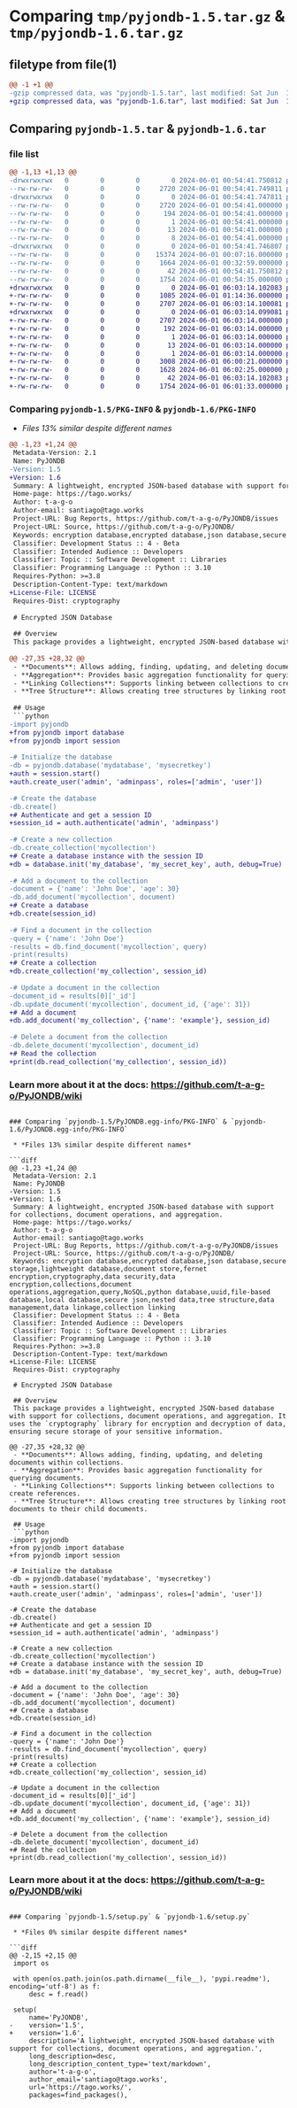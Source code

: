 # Comparing `tmp/pyjondb-1.5.tar.gz` & `tmp/pyjondb-1.6.tar.gz`

## filetype from file(1)

```diff
@@ -1 +1 @@
-gzip compressed data, was "pyjondb-1.5.tar", last modified: Sat Jun  1 00:54:41 2024, max compression
+gzip compressed data, was "pyjondb-1.6.tar", last modified: Sat Jun  1 06:03:14 2024, max compression
```

## Comparing `pyjondb-1.5.tar` & `pyjondb-1.6.tar`

### file list

```diff
@@ -1,13 +1,13 @@
-drwxrwxrwx   0        0        0        0 2024-06-01 00:54:41.750812 pyjondb-1.5/
--rw-rw-rw-   0        0        0     2720 2024-06-01 00:54:41.749811 pyjondb-1.5/PKG-INFO
-drwxrwxrwx   0        0        0        0 2024-06-01 00:54:41.747811 pyjondb-1.5/PyJONDB.egg-info/
--rw-rw-rw-   0        0        0     2720 2024-06-01 00:54:41.000000 pyjondb-1.5/PyJONDB.egg-info/PKG-INFO
--rw-rw-rw-   0        0        0      194 2024-06-01 00:54:41.000000 pyjondb-1.5/PyJONDB.egg-info/SOURCES.txt
--rw-rw-rw-   0        0        0        1 2024-06-01 00:54:41.000000 pyjondb-1.5/PyJONDB.egg-info/dependency_links.txt
--rw-rw-rw-   0        0        0       13 2024-06-01 00:54:41.000000 pyjondb-1.5/PyJONDB.egg-info/requires.txt
--rw-rw-rw-   0        0        0        8 2024-06-01 00:54:41.000000 pyjondb-1.5/PyJONDB.egg-info/top_level.txt
-drwxrwxrwx   0        0        0        0 2024-06-01 00:54:41.746807 pyjondb-1.5/pyjondb/
--rw-rw-rw-   0        0        0    15374 2024-06-01 00:07:16.000000 pyjondb-1.5/pyjondb/__init__.py
--rw-rw-rw-   0        0        0     1664 2024-06-01 00:32:59.000000 pyjondb-1.5/pypi.readme
--rw-rw-rw-   0        0        0       42 2024-06-01 00:54:41.750812 pyjondb-1.5/setup.cfg
--rw-rw-rw-   0        0        0     1754 2024-06-01 00:54:35.000000 pyjondb-1.5/setup.py
+drwxrwxrwx   0        0        0        0 2024-06-01 06:03:14.102083 pyjondb-1.6/
+-rw-rw-rw-   0        0        0     1085 2024-06-01 01:14:36.000000 pyjondb-1.6/LICENSE
+-rw-rw-rw-   0        0        0     2707 2024-06-01 06:03:14.100081 pyjondb-1.6/PKG-INFO
+drwxrwxrwx   0        0        0        0 2024-06-01 06:03:14.099081 pyjondb-1.6/PyJONDB.egg-info/
+-rw-rw-rw-   0        0        0     2707 2024-06-01 06:03:14.000000 pyjondb-1.6/PyJONDB.egg-info/PKG-INFO
+-rw-rw-rw-   0        0        0      192 2024-06-01 06:03:14.000000 pyjondb-1.6/PyJONDB.egg-info/SOURCES.txt
+-rw-rw-rw-   0        0        0        1 2024-06-01 06:03:14.000000 pyjondb-1.6/PyJONDB.egg-info/dependency_links.txt
+-rw-rw-rw-   0        0        0       13 2024-06-01 06:03:14.000000 pyjondb-1.6/PyJONDB.egg-info/requires.txt
+-rw-rw-rw-   0        0        0        1 2024-06-01 06:03:14.000000 pyjondb-1.6/PyJONDB.egg-info/top_level.txt
+-rw-rw-rw-   0        0        0     3008 2024-06-01 06:00:21.000000 pyjondb-1.6/README.md
+-rw-rw-rw-   0        0        0     1628 2024-06-01 06:02:25.000000 pyjondb-1.6/pypi.readme
+-rw-rw-rw-   0        0        0       42 2024-06-01 06:03:14.102083 pyjondb-1.6/setup.cfg
+-rw-rw-rw-   0        0        0     1754 2024-06-01 06:01:33.000000 pyjondb-1.6/setup.py
```

### Comparing `pyjondb-1.5/PKG-INFO` & `pyjondb-1.6/PKG-INFO`

 * *Files 13% similar despite different names*

```diff
@@ -1,23 +1,24 @@
 Metadata-Version: 2.1
 Name: PyJONDB
-Version: 1.5
+Version: 1.6
 Summary: A lightweight, encrypted JSON-based database with support for collections, document operations, and aggregation.
 Home-page: https://tago.works/
 Author: t-a-g-o
 Author-email: santiago@tago.works
 Project-URL: Bug Reports, https://github.com/t-a-g-o/PyJONDB/issues
 Project-URL: Source, https://github.com/t-a-g-o/PyJONDB/
 Keywords: encryption database,encrypted database,json database,secure storage,lightweight database,document store,fernet encryption,cryptography,data security,data encryption,collections,document operations,aggregation,query,NoSQL,python database,uuid,file-based database,local database,secure json,nested data,tree structure,data management,data linkage,collection linking
 Classifier: Development Status :: 4 - Beta
 Classifier: Intended Audience :: Developers
 Classifier: Topic :: Software Development :: Libraries
 Classifier: Programming Language :: Python :: 3.10
 Requires-Python: >=3.8
 Description-Content-Type: text/markdown
+License-File: LICENSE
 Requires-Dist: cryptography
 
 # Encrypted JSON Database
 
 ## Overview
 This package provides a lightweight, encrypted JSON-based database with support for collections, document operations, and aggregation. It uses the `cryptography` library for encryption and decryption of data, ensuring secure storage of your sensitive information.
 
@@ -27,35 +28,32 @@
 - **Documents**: Allows adding, finding, updating, and deleting documents within collections.
 - **Aggregation**: Provides basic aggregation functionality for querying documents.
 - **Linking Collections**: Supports linking between collections to create references.
 - **Tree Structure**: Allows creating tree structures by linking root documents to their child documents.
 
 ## Usage
 ```python
-import pyjondb
+from pyjondb import database
+from pyjondb import session
 
-# Initialize the database
-db = pyjondb.database('mydatabase', 'mysecretkey')
+auth = session.start()
+auth.create_user('admin', 'adminpass', roles=['admin', 'user'])
 
-# Create the database
-db.create()
+# Authenticate and get a session ID
+session_id = auth.authenticate('admin', 'adminpass')
 
-# Create a new collection
-db.create_collection('mycollection')
+# Create a database instance with the session ID
+db = database.init('my_database', 'my_secret_key', auth, debug=True)
 
-# Add a document to the collection
-document = {'name': 'John Doe', 'age': 30}
-db.add_document('mycollection', document)
+# Create a database
+db.create(session_id)
 
-# Find a document in the collection
-query = {'name': 'John Doe'}
-results = db.find_document('mycollection', query)
-print(results)
+# Create a collection
+db.create_collection('my_collection', session_id)
 
-# Update a document in the collection
-document_id = results[0]['_id']
-db.update_document('mycollection', document_id, {'age': 31})
+# Add a document
+db.add_document('my_collection', {'name': 'example'}, session_id)
 
-# Delete a document from the collection
-db.delete_document('mycollection', document_id)
+# Read the collection
+print(db.read_collection('my_collection', session_id))
 ```
 ### Learn more about it at the docs: https://github.com/t-a-g-o/PyJONDB/wiki
```

### Comparing `pyjondb-1.5/PyJONDB.egg-info/PKG-INFO` & `pyjondb-1.6/PyJONDB.egg-info/PKG-INFO`

 * *Files 13% similar despite different names*

```diff
@@ -1,23 +1,24 @@
 Metadata-Version: 2.1
 Name: PyJONDB
-Version: 1.5
+Version: 1.6
 Summary: A lightweight, encrypted JSON-based database with support for collections, document operations, and aggregation.
 Home-page: https://tago.works/
 Author: t-a-g-o
 Author-email: santiago@tago.works
 Project-URL: Bug Reports, https://github.com/t-a-g-o/PyJONDB/issues
 Project-URL: Source, https://github.com/t-a-g-o/PyJONDB/
 Keywords: encryption database,encrypted database,json database,secure storage,lightweight database,document store,fernet encryption,cryptography,data security,data encryption,collections,document operations,aggregation,query,NoSQL,python database,uuid,file-based database,local database,secure json,nested data,tree structure,data management,data linkage,collection linking
 Classifier: Development Status :: 4 - Beta
 Classifier: Intended Audience :: Developers
 Classifier: Topic :: Software Development :: Libraries
 Classifier: Programming Language :: Python :: 3.10
 Requires-Python: >=3.8
 Description-Content-Type: text/markdown
+License-File: LICENSE
 Requires-Dist: cryptography
 
 # Encrypted JSON Database
 
 ## Overview
 This package provides a lightweight, encrypted JSON-based database with support for collections, document operations, and aggregation. It uses the `cryptography` library for encryption and decryption of data, ensuring secure storage of your sensitive information.
 
@@ -27,35 +28,32 @@
 - **Documents**: Allows adding, finding, updating, and deleting documents within collections.
 - **Aggregation**: Provides basic aggregation functionality for querying documents.
 - **Linking Collections**: Supports linking between collections to create references.
 - **Tree Structure**: Allows creating tree structures by linking root documents to their child documents.
 
 ## Usage
 ```python
-import pyjondb
+from pyjondb import database
+from pyjondb import session
 
-# Initialize the database
-db = pyjondb.database('mydatabase', 'mysecretkey')
+auth = session.start()
+auth.create_user('admin', 'adminpass', roles=['admin', 'user'])
 
-# Create the database
-db.create()
+# Authenticate and get a session ID
+session_id = auth.authenticate('admin', 'adminpass')
 
-# Create a new collection
-db.create_collection('mycollection')
+# Create a database instance with the session ID
+db = database.init('my_database', 'my_secret_key', auth, debug=True)
 
-# Add a document to the collection
-document = {'name': 'John Doe', 'age': 30}
-db.add_document('mycollection', document)
+# Create a database
+db.create(session_id)
 
-# Find a document in the collection
-query = {'name': 'John Doe'}
-results = db.find_document('mycollection', query)
-print(results)
+# Create a collection
+db.create_collection('my_collection', session_id)
 
-# Update a document in the collection
-document_id = results[0]['_id']
-db.update_document('mycollection', document_id, {'age': 31})
+# Add a document
+db.add_document('my_collection', {'name': 'example'}, session_id)
 
-# Delete a document from the collection
-db.delete_document('mycollection', document_id)
+# Read the collection
+print(db.read_collection('my_collection', session_id))
 ```
 ### Learn more about it at the docs: https://github.com/t-a-g-o/PyJONDB/wiki
```

### Comparing `pyjondb-1.5/setup.py` & `pyjondb-1.6/setup.py`

 * *Files 0% similar despite different names*

```diff
@@ -2,15 +2,15 @@
 import os
 
 with open(os.path.join(os.path.dirname(__file__), 'pypi.readme'), encoding='utf-8') as f:
     desc = f.read()
 
 setup(
     name='PyJONDB',
-    version='1.5',
+    version='1.6',
     description='A lightweight, encrypted JSON-based database with support for collections, document operations, and aggregation.',
     long_description=desc,
     long_description_content_type='text/markdown',
     author='t-a-g-o',
     author_email='santiago@tago.works',
     url='https://tago.works/',
     packages=find_packages(),
```

